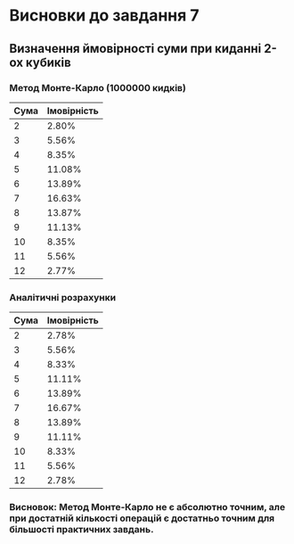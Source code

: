 # Висновки до завдання 7

## Визначення ймовірності суми при киданні 2-ох кубиків

### Метод Монте-Карло (1000000 кидків)

Сума | Імовірність
-----|------------
   2 |   2.80%
   3 |   5.56%
   4 |   8.35%
   5 |  11.08%
   6 |  13.89%
   7 |  16.63%
   8 |  13.87%
   9 |  11.13%
  10 |   8.35%
  11 |   5.56%
  12 |   2.77%

### Аналітичні розрахунки

Сума | Імовірність
-----|------------
   2 |   2.78%
   3 |   5.56%
   4 |   8.33%
   5 |  11.11%
   6 |  13.89%
   7 |  16.67%
   8 |  13.89%
   9 |  11.11%
  10 |   8.33%
  11 |   5.56%
  12 |   2.78%

### **Висновок:** Метод Монте-Карло не є абсолютно точним, але при достатній кількості операцій є достатньо точним для більшості практичних завдань.